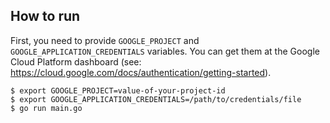 ## How to run

First, you need to provide `GOOGLE_PROJECT` and `GOOGLE_APPLICATION_CREDENTIALS` variables.
You can get them at the Google Cloud Platform dashboard (see: https://cloud.google.com/docs/authentication/getting-started).

```
$ export GOOGLE_PROJECT=value-of-your-project-id
$ export GOOGLE_APPLICATION_CREDENTIALS=/path/to/credentials/file
$ go run main.go
```
